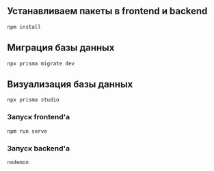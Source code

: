 ## Устанавливаем пакеты в frontend и backend
```
npm install
```
## Миграция базы данных
```
npx prisma migrate dev
```

## Визуализация базы данных
```
npx prisma studio
```

### Запуск frontend'a
```
npm run serve
```

### Запуск backend'a
```
nodemon
```
